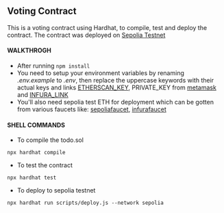 ## Voting Contract

This is a voting contract using Hardhat, to compile, test and deploy the contract.
The contract was deployed on [Sepolia Testnet](https://sepolia.etherscan.io/address/0xc35de858FF871dbc216e4345373B82975dEB0928#writeContract)

#### WALKTHROGH
- After running `npm install`
- You need to setup your environment variables by renaming _.env.example_ to _.env_, then replace the uppercase keywords with their actual keys and links  [ETHERSCAN_KEY](https://etherscan.io/apis), PRIVATE_KEY from [metamask](https://metamask.io/) and [INFURA_LINK](https://www.infura.io/)
- You'll also need sepolia test ETH for deployment which can be gotten from various faucets like: [sepoliafaucet](https://sepoliafaucet.com/), [infurafaucet](https://www.infura.io/faucet/sepolia)

#### SHELL COMMANDS
- To compile the todo.sol

`npx hardhat compile`
- To test the contract

`npx hardhat test`
- To deploy to sepolia testnet

```npx hardhat run scripts/deploy.js --network sepolia```
